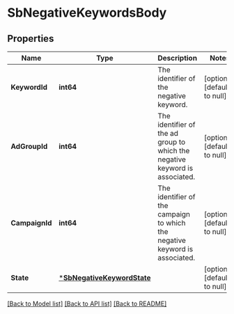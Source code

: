 # SbNegativeKeywordsBody

## Properties
Name | Type | Description | Notes
------------ | ------------- | ------------- | -------------
**KeywordId** | **int64** | The identifier of the negative keyword. | [optional] [default to null]
**AdGroupId** | **int64** | The identifier of the ad group to which the negative keyword is associated. | [optional] [default to null]
**CampaignId** | **int64** | The identifier of the campaign to which the negative keyword is associated. | [optional] [default to null]
**State** | [***SbNegativeKeywordState**](SBNegativeKeywordState.md) |  | [optional] [default to null]

[[Back to Model list]](../README.md#documentation-for-models) [[Back to API list]](../README.md#documentation-for-api-endpoints) [[Back to README]](../README.md)

